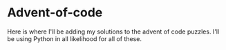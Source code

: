 # Advent-of-code
Here is where I'll be adding my solutions to the advent of code puzzles. I'll be using Python in all likelihood for all of these.
